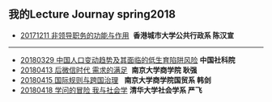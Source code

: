 ## 我的Lecture Journay spring2018

* [20171211 非领导职务的功能与作用]()  **香港城市大学公共行政系 陈汉宣**

 ---
* [20180329  中国人口变动趋势及其面临的低生育陷阱风险]() **中国社科院**
* [20180413  后微信时代 需求的满足]()  **南京大学商学院 耿强**
* [20180415  国际规则与跨国治理]()    **南京大学商学院国贸系 韩剑**
* [20180418  学问的冒险 我与社会学]()  **清华大学社会学系 严飞**
